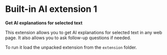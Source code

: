 # Built-in AI extension 1
**Get AI explanations for selected text**

This extension allows you to get AI explanations for selected text in any web page. It also allows you to ask follow-up questions if needed.

To run it load the unpacked extension from the `extension` folder.
